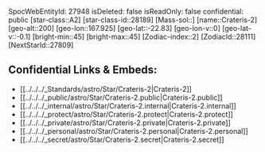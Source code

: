 ﻿---
location:
- -22.83
- -167.925
- 200
tags:
- astro/Star
type: Star
---

SpocWebEntityId: 27948
isDeleted: false
isReadOnly: false
confidential: public
[star-class::A2]
[star-class-id::28189]
[Mass-sol::]
[name::Crateris-2]
[geo-alt::200]
[geo-lon::167.925]
[geo-lat::-22.83]
[geo-lon-v::0]
[geo-lat-v::-0.1]
[bright-min::45]
[bright-max::45]
[Zodiac-index::2]
[ZodiacId::28111]
[NextStarId::27809]



## Confidential Links & Embeds: 
- [[../../../_Standards/astro/Star/Crateris-2|Crateris-2]] 
- [[../../../_public/astro/Star/Crateris-2.public|Crateris-2.public]] 
- [[../../../_internal/astro/Star/Crateris-2.internal|Crateris-2.internal]] 
- [[../../../_protect/astro/Star/Crateris-2.protect|Crateris-2.protect]] 
- [[../../../_private/astro/Star/Crateris-2.private|Crateris-2.private]] 
- [[../../../_personal/astro/Star/Crateris-2.personal|Crateris-2.personal]] 
- [[../../../_secret/astro/Star/Crateris-2.secret|Crateris-2.secret]]


